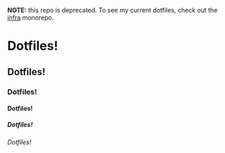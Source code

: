 **NOTE:** this repo is deprecated. To see my current dotfiles, check out the [infra](https://github.com/astralbijection/infra) monorepo.

# Dotfiles!

## Dotfiles!

### Dotfiles!

#### Dotfiles!

##### Dotfiles!

###### Dotfiles!

